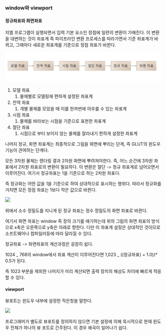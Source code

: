 ### window와 viewport

#### 정규좌표와 화면좌표

지엘 프로그램이 실행되면서 입력 기본 요소인 정점에 일련의 변환이 가해진다. 이 변환을 대변하는 것이 좌표계 즉 파이프라인 변환 프로세스를 따라가면서 기준 좌표계가 바뀌고, 그때마다 새로운 좌표계를 기준으로 정점 좌표가 바뀐다.

<img src="지엘의 좌표계변화.png">

1. 모델 좌표
   1. 물체별로 모델링에 편하게 설정된 좌표계
2. 전역 좌표
   1. 개별 물체를 모았을 때 이를 한꺼번에 아우를 수 있는 좌표계
3. 시점 좌표
   1. 물체를 바라보는 시점을 기준으로 표현한 좌표계
4. 절단 좌표
   1. 시점으로 부터 보이지 않는 물체를 잘라내기 편하게 설정한 좌표계

나머지 정규, 화면 좌표계는 최종적으로 그림을 화면에 뿌리는 단계, 즉 GLUT의 윈도우 기능이 관여하는 단계다.

모든 3차원 물체는 렌더링 결과 2차원 화면에 뿌려져야한다. 즉, 어느 순간에 3차원 좌표에서 2차원 좌표로의 변환이 필요하다. 이 변환은 절단 -> 정규 좌표계로 넘어오면서 이루어진다. 여기서 정규좌표는 1을 기준으로 하는 2차원 좌표다.

즉 정규화는 어떤 값을 1을 기준으로 하여 상대적으로 표시하는 행위다. 따라서 정규화를 거치면 모든 정점 좌표는 1보다 작은 값으로 바뀐다.

<img src="https://t1.daumcdn.net/cfile/tistory/9915904F5AE9BEAF10">

위에서 소수 정밀도를 지니게 된 정규 좌표는 정수 정밀도의 화면 좌표로 바뀐다.

여기서 화면 좌표는 window 즉 창의 크기를 얘기하는데
위의 그림의 화면 좌표의 방식으로 x축은 오른쪽으로 y축은 아래로 향한다. 다만 이 좌표계 설정은 상대적인 것이므로 소프트웨어나 컴파일러등에 따라 달라질 수 있다.

정규좌표 -> 화면좌표의 계산과정은 굉장히 쉽다.

1024 _ 768의 window에서 좌표 계산이 이루어진다면 1,023 _ ((정규좌표) + 1.0))\* 0.5가 된다.

즉 1023 부분을 제외한 나머지가 미리 계산되면 출력 장치의 해상도 차이에 빠르게 적응할 수 있다.

#### viewport

뷰포트는 윈도우 내부에 설정한 작은창을 말한다.

<img src="http://jerome.jouvie.free.fr/opengl-tutorials/tutorials/Tutorial8-Viewport.png">

프로그래머가 별도로 뷰포트를 정의하지 않으면 기본 설정에 의해 묵시적으로 현재 윈도우 전체가 하나의 뷰 포트로 간주된다. 이 경우 왜곡이 일어나기 쉽다.
